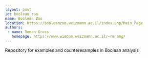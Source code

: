 ```yaml
---
layout: post
id: boolean_zoo
name: Boolean Zoo
location: https://booleanzoo.weizmann.ac.il/index.php/Main_Page
authors:
 - name: Renan Gross
   homepage: https://www.wisdom.weizmann.ac.il/~renang/
---
```


Repository for examples and counterexamples in Boolean analysis
